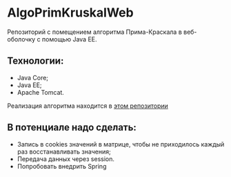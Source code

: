 # AlgoPrimKruskalWeb
Репозиторий с помещением алгоритма Прима-Краскала в веб-оболочку с помощью Java EE.

## Технологии:
- Java Core;
- Java EE;
- Apache Tomcat.

Реализация алгоритма находится в [этом репозитории](https://github.com/Jb192101/AlgorithmPrimaKraskala)

## В потенциале надо сделать:
- Запись в cookies значений в матрице, чтобы не приходилось каждый раз восстанавливать значения;
- Передача данных через session.
- Попробовать внедрить Spring
